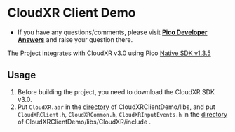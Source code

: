 # CloudXR Client Demo

- If you have any questions/comments, please visit [**Pico Developer Answers**](https://devanswers.pico-interactive.com/) and raise your question there.

The Project integrates with CloudXR v3.0 using Pico [Native SDK v1.3.5](https://developer.pico-interactive.com/sdk/index?id=6)

## Usage
1. Before building the project, you need to download the CloudXR SDK v3.0.
2. Put ``CloudXR.aar`` in the [directory](https://github.com/picoxr/CloudXRClientDemo/blob/main/libs) of CloudXRClientDemo/libs, and put ``CloudXRClient.h``, ``CloudXRCommon.h``, ``CloudXRInputEvents.h`` in the [directory](https://github.com/picoxr/CloudXRClientDemo/blob/main/libs/CloudXR/include) of CloudXRClientDemo/libs/CloudXR/include .
